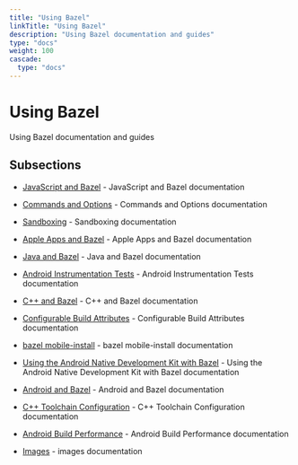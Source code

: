 ```yaml
---
title: "Using Bazel"
linkTitle: "Using Bazel"
description: "Using Bazel documentation and guides"
type: "docs"
weight: 100
cascade:
  type: "docs"
---
```


# Using Bazel


Using Bazel documentation and guides





## Subsections


- [JavaScript and Bazel](bazel-and-javascript) - JavaScript and Bazel documentation

- [Commands and Options](user-manual) - Commands and Options documentation

- [Sandboxing](sandboxing) - Sandboxing documentation

- [Apple Apps and Bazel](bazel-and-apple) - Apple Apps and Bazel documentation

- [Java and Bazel](bazel-and-java) - Java and Bazel documentation

- [Android Instrumentation Tests](android-instrumentation-test) - Android Instrumentation Tests documentation

- [C++ and Bazel](bazel-and-cpp) - C++ and Bazel documentation

- [Configurable Build Attributes](configurable-attributes) - Configurable Build Attributes documentation

- [bazel mobile-install](mobile-install) - bazel mobile-install documentation

- [Using the Android Native Development Kit with Bazel](android-ndk) - Using the Android Native Development Kit with Bazel documentation

- [Android and Bazel](bazel-and-android) - Android and Bazel documentation

- [C++ Toolchain Configuration](cc-toolchain-config-reference) - C++ Toolchain Configuration documentation

- [Android Build Performance](android-build-performance) - Android Build Performance documentation

- [Images](images/) - images documentation

